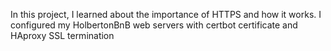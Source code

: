In this project, I learned about the importance of HTTPS and how it works. I configured my HolbertonBnB web servers with certbot certificate and HAproxy SSL termination
